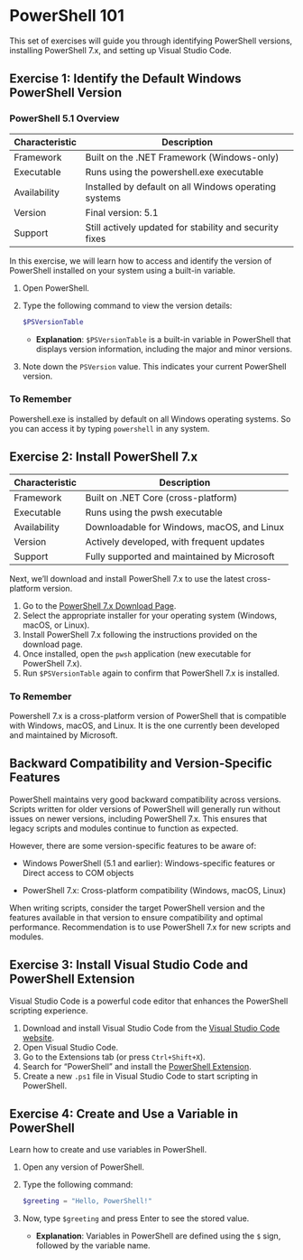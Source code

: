 # PowerShell 101

This set of exercises will guide you through identifying PowerShell versions, installing PowerShell 7.x, and setting up Visual Studio Code.




## Exercise 1: Identify the Default Windows PowerShell Version


### PowerShell 5.1 Overview

| Characteristic | Description |
|----------------|-------------|
| Framework      | Built on the .NET Framework (Windows-only) |
| Executable     | Runs using the powershell.exe executable |
| Availability   | Installed by default on all Windows operating systems |
| Version        | Final version: 5.1 |
| Support        | Still actively updated for stability and security fixes |



In this exercise, we will learn how to access and identify the version of PowerShell installed on your system using a built-in variable.

1. Open PowerShell.
2. Type the following command to view the version details:

   ```powershell
   $PSVersionTable
   ```

   - **Explanation**: `$PSVersionTable` is a built-in variable in PowerShell that displays version information, including the major and minor versions.

3. Note down the `PSVersion` value. This indicates your current PowerShell version.

### To Remember

Powershell.exe is installed by default on all Windows operating systems. So you can access it by typing `powershell` in any system. 


## Exercise 2: Install PowerShell 7.x

 Characteristic | Description |
|----------------|-------------|
| Framework      | Built on .NET Core (cross-platform) |
| Executable     | Runs using the pwsh executable |
| Availability   | Downloadable for Windows, macOS, and Linux |
| Version        | Actively developed, with frequent updates |
| Support        | Fully supported and maintained by Microsoft |


Next, we’ll download and install PowerShell 7.x to use the latest cross-platform version.

1. Go to the [PowerShell 7.x Download Page](https://learn.microsoft.com/en-us/powershell/scripting/install/installing-powershell-on-windows?view=powershell-7.4).
2. Select the appropriate installer for your operating system (Windows, macOS, or Linux).
3. Install PowerShell 7.x following the instructions provided on the download page.
4. Once installed, open the `pwsh` application (new executable for PowerShell 7.x).
5. Run `$PSVersionTable` again to confirm that PowerShell 7.x is installed.

### To Remember

Powershell 7.x is a cross-platform version of PowerShell that is compatible with Windows, macOS, and Linux. It is the one currently been developed and maintained by Microsoft.


## Backward Compatibility and Version-Specific Features

PowerShell maintains very good  backward compatibility across versions. 
Scripts written for older versions of PowerShell will generally run without issues on newer versions, including PowerShell 7.x. This ensures that legacy scripts and modules continue to function as expected.

However, there are some version-specific features to be aware of:

- Windows PowerShell (5.1 and earlier): Windows-specific features
  or Direct access to COM objects

- PowerShell 7.x: Cross-platform compatibility (Windows, macOS, Linux)
  
When writing scripts, consider the target PowerShell version and the features available in that version to ensure compatibility and optimal performance. Recommendation is to use PowerShell 7.x for new scripts and modules.



## Exercise 3: Install Visual Studio Code and PowerShell Extension

Visual Studio Code is a powerful code editor that enhances the PowerShell scripting experience.

1. Download and install Visual Studio Code from the [Visual Studio Code website](https://code.visualstudio.com/).
2. Open Visual Studio Code.
3. Go to the Extensions tab (or press `Ctrl+Shift+X`).
4. Search for “PowerShell” and install the [PowerShell Extension](https://marketplace.visualstudio.com/items?itemName=ms-vscode.PowerShell).
5. Create a new `.ps1` file in Visual Studio Code to start scripting in PowerShell.

## Exercise 4: Create and Use a Variable in PowerShell

Learn how to create and use variables in PowerShell.

1. Open any version of PowerShell.
2. Type the following command:

   ```powershell
   $greeting = "Hello, PowerShell!"
   ```

3. Now, type `$greeting` and press Enter to see the stored value.

   - **Explanation**: Variables in PowerShell are defined using the `$` sign, followed by the variable name.
